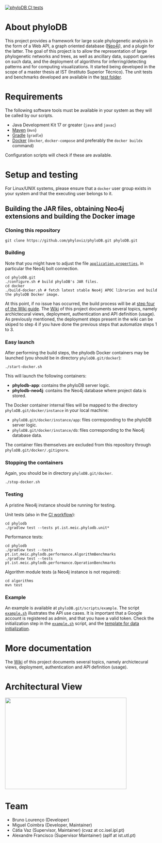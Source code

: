 [![phyloDB CI tests](https://github.com/phyloviz/phyloDB/actions/workflows/test.yml/badge.svg)](https://github.com/phyloviz/phyloDB/actions/workflows/test.yml)

# About phyloDB
This project provides a framework for large scale phylogenetic analysis in the form of a Web API, a graph oriented database ([Neo4j](https://neo4j.com/)), and a plugin for the latter. The goal of this project is to allow the representation of large phylogenetic networks and trees, as well as ancillary data, support queries on such data, and the deployment of algorithms for inferring/detecting patterns and for computing visualizations. It started being developed in the scope of a master thesis at IST (Instituto Superior Técnico). The unit tests and benchmarks developed are available in the [test folder](https://github.com/phyloviz/phyloDB/tree/master/phylodb/src/test/java/pt/ist/meic/phylodb).


# Requirements

The following software tools must be available in your system as they will be called by our scripts.
- Java Development Kit 17 or greater (`java` and `javac`)
- [Maven](https://maven.apache.org/install.html) (`mvn`)
- [Gradle](https://gradle.org/install/) (`gradle`)
- [Docker](https://www.docker.com/get-started/) (`docker`, `docker-compose` and preferably the `docker buildx` command)

Configuration scripts will check if these are available.

# Setup and testing

For Linux/UNIX systems, please ensure that a `docker` user group exists in your system and that the executing user belongs to it.

## Building the JAR files, obtaining Neo4j extensions and building the Docker image

### Cloning this repository

    git clone https://github.com/phyloviz/phyloDB.git phyloDB.git

### Building

Note that you might have to adjust the file [`application.properties`](https://github.com/phyloviz/phyloDB/blob/master/phylodb/src/main/resources/application.properties), in particular the Neo4j bolt connection. 

    cd phyloDB.git
    ./configure.sh # build phyloDB's JAR files.
    cd docker
    ./build-docker.sh # fetch latest stable Neo4j APOC libraries and build the phyloDB Docker image.

At this point, if no issue has occurred, the build process will be at [step four of the Wiki guide](https://github.com/phyloviz/phyloDB/wiki/Initialization-scripts-in-the-database-container).
The [Wiki](https://github.com/phyloviz/phyloDB/wiki) of this project documents several topics, namely archictecural views, deployment, authentication and API definition (usage). As previously mentioned, the deployment steps present in the wiki can be skiped to step 4 if you have done the previous steps that automatize steps 1 to 3.

### Easy launch

After performing the build steps, the phylodb Docker containers may be launched (you should be in directory `phyloDB.git/docker`):

    ./start-docker.sh

This will launch the following containers:

- **phylodb-app**: contains the phyloDB server logic.
- **phylodb-neo4j**: contains the Neo4j database where project data is stored.

The Docker container internal files will be mapped to the directory `phyloDB.git/docker/instance` in your local machine:

- `phyloDB.git/docker/instance/app`: files corresponding to the phyloDB server logic.
- `phyloDB.git/docker/instance/db`: files corresponding to the Neo4j database data.

The container files themselves are excluded from this repository through `phyloDB.git/docker/.gitignore`.

### Stopping the containers

Again, you should be in directory `phyloDB.git/docker`.

    ./stop-docker.sh

### Testing

A pristine Neo4j instance should be running for testing.

Unit tests (also in the [CI workflow](https://github.com/phyloviz/phyloDB/blob/master/.github/workflows/test.yml)):

    cd phylodb
    ./gradlew test --tests pt.ist.meic.phylodb.unit*

Performance tests:

    cd phylodb
    ./gradlew test --tests pt.ist.meic.phylodb.performance.AlgorithmBenchmarks
    ./gradlew test --tests pt.ist.meic.phylodb.performance.OperationBenchmarks

Algorithm module tests (a Neo4j instance is not required):

    cd algorithms
    mvn test

### Example

An example is available at `phyloDB.git/scripts/example`.
The script [`example.sh`](phyloDB.git/scripts/example.sh) illustrates the API use cases.
It is important that a Google account is registered as admin, and that you have a valid token.
Check the initialization step in the [`example.sh`](phyloDB.git/scripts/example.sh) script, and the [template for data initialization](phyloDB.git/scripts/init/init_data.cypher).

# More documentation
The [Wiki](https://github.com/phyloviz/phyloDB/wiki) of this project documents several topics, namely archictecural views, deployment, authentication and API definition (usage).

# Architectural View
 
<img src=https://github.com/phyloviz/phyloDB/blob/master/wiki/images/client-server.png width=400 height=300>

# Team

* Bruno Lourenço (Developer)
* Miguel Coimbra (Developer, Maintainer)
* Cátia Vaz (Supervisor, Maintainer) (cvaz at cc.isel.ipl.pt)
* Alexandre Francisco (Supervisor Maintainer) (aplf at ist.utl.pt)
